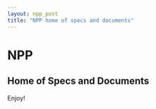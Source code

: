 ```yaml
---
layout: npp_post
title: "NPP home of specs and documents"
---
```

# NPP
## Home of Specs and Documents
Enjoy!


